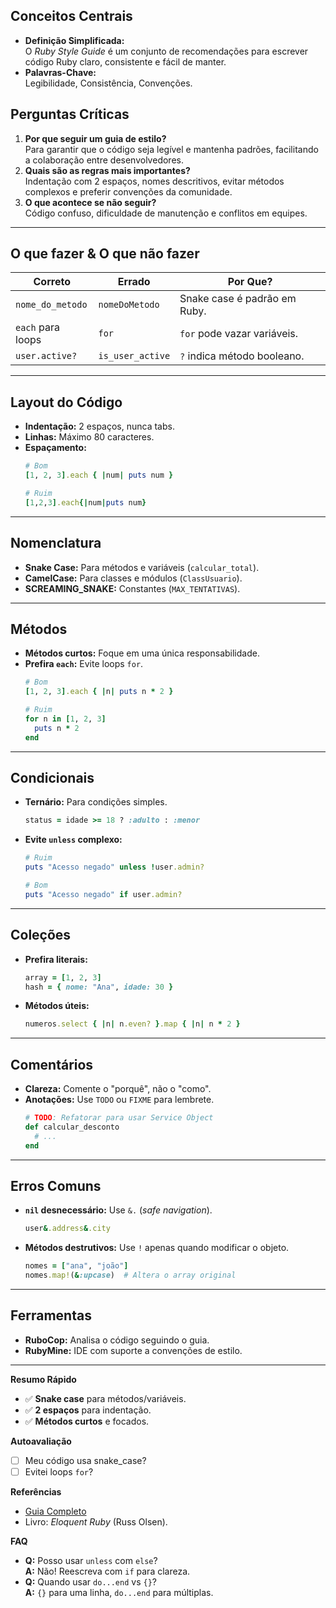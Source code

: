 ## Conceitos Centrais  
- **Definição Simplificada:**  
  O *Ruby Style Guide* é um conjunto de recomendações para escrever código Ruby claro, consistente e fácil de manter.  
- **Palavras-Chave:**  
  Legibilidade, Consistência, Convenções.  

## Perguntas Críticas  
1. **Por que seguir um guia de estilo?**  
   Para garantir que o código seja legível e mantenha padrões, facilitando a colaboração entre desenvolvedores.  
2. **Quais são as regras mais importantes?**  
   Indentação com 2 espaços, nomes descritivos, evitar métodos complexos e preferir convenções da comunidade.  
3. **O que acontece se não seguir?**  
   Código confuso, dificuldade de manutenção e conflitos em equipes.  

---

## O que fazer & O que não fazer  
| **Correto** | **Errado** | **Por Que?** |  
|-------------|------------|--------------|  
| `nome_do_metodo` | `nomeDoMetodo` | Snake case é padrão em Ruby. |  
| `each` para loops | `for` | `for` pode vazar variáveis. |  
| `user.active?` | `is_user_active` | `?` indica método booleano. |  

---

## Layout do Código  
- **Indentação:** 2 espaços, nunca tabs.  
- **Linhas:** Máximo 80 caracteres.  
- **Espaçamento:**  
  ```ruby  
  # Bom  
  [1, 2, 3].each { |num| puts num }  

  # Ruim  
  [1,2,3].each{|num|puts num}  
  ```  

---

## Nomenclatura  
- **Snake Case:** Para métodos e variáveis (`calcular_total`).  
- **CamelCase:** Para classes e módulos (`ClassUsuario`).  
- **SCREAMING_SNAKE:** Constantes (`MAX_TENTATIVAS`).  

---

## Métodos  
- **Métodos curtos:** Foque em uma única responsabilidade.  
- **Prefira `each`:** Evite loops `for`.  
  ```ruby  
  # Bom  
  [1, 2, 3].each { |n| puts n * 2 }  

  # Ruim  
  for n in [1, 2, 3]  
    puts n * 2  
  end  
  ```  

---

## Condicionais  
- **Ternário:** Para condições simples.  
  ```ruby  
  status = idade >= 18 ? :adulto : :menor  
  ```  
- **Evite `unless` complexo:**  
  ```ruby  
  # Ruim  
  puts "Acesso negado" unless !user.admin?  

  # Bom  
  puts "Acesso negado" if user.admin?  
  ```  

---

## Coleções  
- **Prefira literais:**  
  ```ruby  
  array = [1, 2, 3]  
  hash = { nome: "Ana", idade: 30 }  
  ```  
- **Métodos úteis:**  
  ```ruby  
  numeros.select { |n| n.even? }.map { |n| n * 2 }  
  ```  

---

## Comentários  
- **Clareza:** Comente o "porquê", não o "como".  
- **Anotações:** Use `TODO` ou `FIXME` para lembrete.  
  ```ruby  
  # TODO: Refatorar para usar Service Object  
  def calcular_desconto  
    # ...  
  end  
  ```  

---

## Erros Comuns  
- **`nil` desnecessário:** Use `&.` (*safe navigation*).  
  ```ruby  
  user&.address&.city  
  ```  
- **Métodos destrutivos:** Use `!` apenas quando modificar o objeto.  
  ```ruby  
  nomes = ["ana", "joão"]  
  nomes.map!(&:upcase)  # Altera o array original  
  ```  

---

## Ferramentas  
- **RuboCop:** Analisa o código seguindo o guia.  
- **RubyMine:** IDE com suporte a convenções de estilo.  

---

**Resumo Rápido**  
- ✅ **Snake case** para métodos/variáveis.  
- ✅ **2 espaços** para indentação.  
- ✅ **Métodos curtos** e focados.  

**Autoavaliação**  
- [ ] Meu código usa snake_case?  
- [ ] Evitei loops `for`?  

**Referências**  
- [Guia Completo](https://rubystyle.guide)  
- Livro: *Eloquent Ruby* (Russ Olsen).  

**FAQ**  
- **Q:** Posso usar `unless` com `else`?  
  **A:** Não! Reescreva com `if` para clareza.  
- **Q:** Quando usar `do...end` vs `{}`?  
  **A:** `{}` para uma linha, `do...end` para múltiplas.